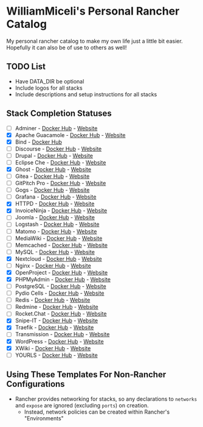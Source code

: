 # WilliamMiceli's Personal Rancher Catalog

My personal rancher catalog to make my own life just a little bit easier.
Hopefully it can also be of use to others as well!

## TODO List

* Have DATA_DIR be optional
* Include logos for all stacks
* Include descriptions and setup instructions for all stacks

## Stack Completion Statuses

- [ ] Adminer - [Docker Hub](https://hub.docker.com/_/adminer) - [Website](https://www.adminer.org/en/)
- [x] Apache Guacamole - [Docker Hub](https://hub.docker.com/r/guacamole/guacamole) - [Website](https://guacamole.apache.org/)
- [x] Bind - [Docker Hub](https://hub.docker.com/r/sameersbn/bind)
- [ ] Discourse - [Docker Hub](https://hub.docker.com/_/discourse) - [Website](https://www.discourse.org/)
- [ ] Drupal - [Docker Hub](https://hub.docker.com/_/drupal) - [Website](https://www.drupal.org/)
- [ ] Eclipse Che - [Docker Hub](https://hub.docker.com/_/eclipse-che) - [Website](https://www.eclipse.org/che/)
- [x] Ghost - [Docker Hub](https://hub.docker.com/_/ghost) - [Website](https://ghost.org/)
- [ ] Gitea - [Docker Hub](https://hub.docker.com/r/gitea/gitea) - [Website](https://gitea.io/en-us/)
- [ ] GitPitch Pro - [Docker Hub](https://hub.docker.com/_/gitpitch-pro) - [Website](https://gitpitch.com/)
- [ ] Gogs - [Docker Hub](https://hub.docker.com/r/gogs/gogs) - [Website](https://gogs.io/)
- [ ] Grafana - [Docker Hub](https://hub.docker.com/r/grafana/grafana) - [Website](https://grafana.com/)
- [x] HTTPD - [Docker Hub](https://hub.docker.com/_/httpd) - [Website](http://httpd.apache.org/)
- [x] InvoiceNinja - [Docker Hub](https://hub.docker.com/r/invoiceninja/invoiceninja) - [Website](https://www.invoiceninja.org/)
- [ ] Joomla - [Docker Hub](https://hub.docker.com/_/joomla) - [Website](https://www.joomla.org/)
- [ ] Logstash - [Docker Hub](https://hub.docker.com/_/logstash) - [Website](https://www.elastic.co/products/logstash)
- [ ] Matomo - [Docker Hub](https://hub.docker.com/_/matomo) - [Website](https://matomo.org/)
- [ ] MediaWiki - [Docker Hub](https://hub.docker.com/_/mediawiki) - [Website](https://www.mediawiki.org/)
- [ ] Memcached - [Docker Hub](https://hub.docker.com/_/memcached) - [Website](https://www.memcached.org/)
- [ ] MySQL - [Docker Hub](https://hub.docker.com/_/mysql) - [Website](https://www.mysql.com/)
- [x] Nextcloud - [Docker Hub](https://hub.docker.com/_/nextcloud) - [Website](https://nextcloud.com/)
- [ ] Nginx - [Docker Hub](https://hub.docker.com/_/nginx) - [Website](https://www.nginx.com/)
- [x] OpenProject - [Docker Hub](https://hub.docker.com/r/openproject/community) - [Website](https://www.openproject.org/)
- [x] PHPMyAdmin - [Docker Hub](https://hub.docker.com/r/phpmyadmin/phpmyadmin) - [Website](https://www.phpmyadmin.net/)
- [ ] PostgreSQL - [Docker Hub](https://hub.docker.com/_/postgres) - [Website](https://www.postgresql.org/)
- [ ] Pydio Cells - [Docker Hub](https://hub.docker.com/r/pydio/cells/) - [Website](https://pydio.com/en/)
- [ ] Redis - [Docker Hub](https://hub.docker.com/_/redis) - [Website](https://redis.io/)
- [ ] Redmine - [Docker Hub](https://hub.docker.com/_/redmine) - [Website](http://www.redmine.org/)
- [ ] Rocket.Chat - [Docker Hub](https://hub.docker.com/_/rocketchat) - [Website](https://rocket.chat/)
- [x] Snipe-IT - [Docker Hub](https://hub.docker.com/r/snipe/snipe-it) - [Website](https://snipeitapp.com/)
- [x] Traefik - [Docker Hub](https://hub.docker.com/_/traefik) - [Website](https://traefik.io/)
- [ ] Transmission - [Docker Hub](https://hub.docker.com/r/linuxserver/transmission) - [Website](https://transmissionbt.com/)
- [x] WordPress - [Docker Hub](https://hub.docker.com/_/wordpress) - [Website](https://wordpress.com/)
- [x] XWiki - [Docker Hub](https://hub.docker.com/_/xwiki) - [Website](https://www.xwiki.org/)
- [ ] YOURLS - [Docker Hub](https://hub.docker.com/_/yourls) - [Website](http://yourls.org/)

## Using These Templates For Non-Rancher Configurations

* Rancher provides networking for stacks, so any declarations to `networks` and `expose` are ignored (excluding `ports`) on creation.
  * Instead, network policies can be created within Rancher's "Environments"
